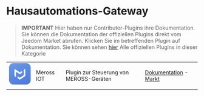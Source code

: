 
# Hausautomations-Gateway


>**IMPORTANT**
>Hier haben nur Contributor-Plugins ihre Dokumentation. Sie können die Dokumentation der offiziellen Plugins direkt vom Jeedom Market abrufen. Klicken Sie im betreffenden Plugin auf Dokumentation.
>Sie können sehen [hier](https://market.jeedom.com/index.php?v=d&p=market&type=plugin&categorie=home+automation+protocol) Alle offiziellen Plugins in dieser Kategorie


| | | | |
|--- | --- | --- | ---|
|<img src="MerossIOT/MerossIOT_icon.png" class="pluginLogo" width="100" />|Meross IOT|Plugin zur Steuerung von MEROSS-Geräten|[Dokumentation](https://Jeremie-C.github.io/plugin-MerossIOT/de_DE/index) - [Markt](https://market.jeedom.com/index.php?v=d&p=market_display&id=3855)|
